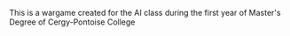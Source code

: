 

This is a wargame created for the AI class during the first year of Master's Degree of Cergy-Pontoise College

